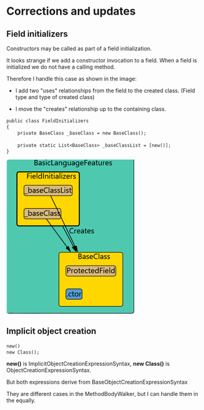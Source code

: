 # Corrections and updates

## Field initializers

Constructors may be called as part of a field initialization.

It looks strange if we add a constructor invocation to a field. When a field is initialized we do not have a calling method.

Therefore I handle this case as shown in the image:

- I add two "uses" relationships from the field to the created class. (Field type and type of created class)

- I move the "creates" relationship up to the containing class.

```
public class FieldInitializers
{
    private BaseClass _baseClass = new BaseClass();

    private static List<BaseClass> _baseClassList = [new()];
}
```

![](field-initializers.png)



## Implicit object creation

```
new()
new Class(); 
```

**new()** is ImplicitObjectCreationExpressionSyntax, **new Class()** is ObjectCreationExpressionSyntax.

But both expressions derive from BaseObjectCreationExpressionSyntax

They are different cases in the MethodBodyWalker, but I can handle them in the equally.